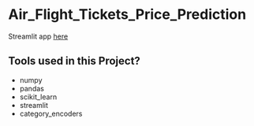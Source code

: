 # Air_Flight_Tickets_Price_Prediction
Streamlit app [here](https://adhamaymanelsayed-air-flight-tickets-pric-air-flight-app-hexw3w.streamlit.app/)

## Tools used in this Project?

* numpy
* pandas
* scikit_learn
* streamlit
* category_encoders
